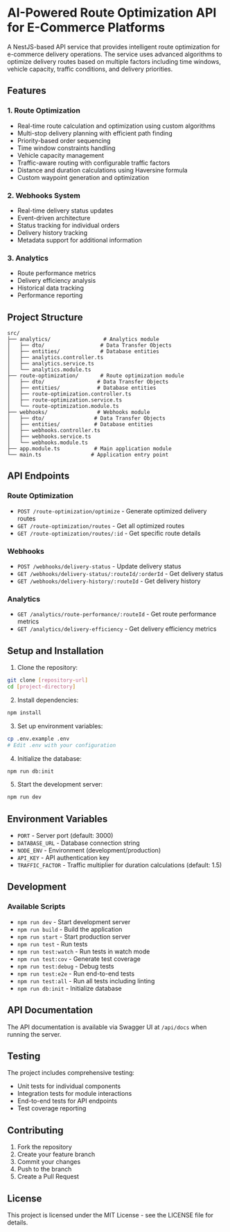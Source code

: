 # AI-Powered Route Optimization API for E-Commerce Platforms

A NestJS-based API service that provides intelligent route optimization for e-commerce delivery operations. The service uses advanced algorithms to optimize delivery routes based on multiple factors including time windows, vehicle capacity, traffic conditions, and delivery priorities.

## Features

### 1. Route Optimization
- Real-time route calculation and optimization using custom algorithms
- Multi-stop delivery planning with efficient path finding
- Priority-based order sequencing
- Time window constraints handling
- Vehicle capacity management
- Traffic-aware routing with configurable traffic factors
- Distance and duration calculations using Haversine formula
- Custom waypoint generation and optimization

### 2. Webhooks System
- Real-time delivery status updates
- Event-driven architecture
- Status tracking for individual orders
- Delivery history tracking
- Metadata support for additional information

### 3. Analytics
- Route performance metrics
- Delivery efficiency analysis
- Historical data tracking
- Performance reporting

## Project Structure

```
src/
├── analytics/                 # Analytics module
│   ├── dto/                  # Data Transfer Objects
│   ├── entities/             # Database entities
│   ├── analytics.controller.ts
│   ├── analytics.service.ts
│   └── analytics.module.ts
├── route-optimization/       # Route optimization module
│   ├── dto/                 # Data Transfer Objects
│   ├── entities/            # Database entities
│   ├── route-optimization.controller.ts
│   ├── route-optimization.service.ts
│   └── route-optimization.module.ts
├── webhooks/                # Webhooks module
│   ├── dto/                # Data Transfer Objects
│   ├── entities/           # Database entities
│   ├── webhooks.controller.ts
│   ├── webhooks.service.ts
│   └── webhooks.module.ts
├── app.module.ts           # Main application module
└── main.ts                # Application entry point
```

## API Endpoints

### Route Optimization
- `POST /route-optimization/optimize` - Generate optimized delivery routes
- `GET /route-optimization/routes` - Get all optimized routes
- `GET /route-optimization/routes/:id` - Get specific route details

### Webhooks
- `POST /webhooks/delivery-status` - Update delivery status
- `GET /webhooks/delivery-status/:routeId/:orderId` - Get delivery status
- `GET /webhooks/delivery-history/:routeId` - Get delivery history

### Analytics
- `GET /analytics/route-performance/:routeId` - Get route performance metrics
- `GET /analytics/delivery-efficiency` - Get delivery efficiency metrics

## Setup and Installation

1. Clone the repository:
```bash
git clone [repository-url]
cd [project-directory]
```

2. Install dependencies:
```bash
npm install
```

3. Set up environment variables:
```bash
cp .env.example .env
# Edit .env with your configuration
```

4. Initialize the database:
```bash
npm run db:init
```

5. Start the development server:
```bash
npm run dev
```

## Environment Variables

- `PORT` - Server port (default: 3000)
- `DATABASE_URL` - Database connection string
- `NODE_ENV` - Environment (development/production)
- `API_KEY` - API authentication key
- `TRAFFIC_FACTOR` - Traffic multiplier for duration calculations (default: 1.5)

## Development

### Available Scripts

- `npm run dev` - Start development server
- `npm run build` - Build the application
- `npm run start` - Start production server
- `npm run test` - Run tests
- `npm run test:watch` - Run tests in watch mode
- `npm run test:cov` - Generate test coverage
- `npm run test:debug` - Debug tests
- `npm run test:e2e` - Run end-to-end tests
- `npm run test:all` - Run all tests including linting
- `npm run db:init` - Initialize database

## API Documentation

The API documentation is available via Swagger UI at `/api/docs` when running the server.

## Testing

The project includes comprehensive testing:
- Unit tests for individual components
- Integration tests for module interactions
- End-to-end tests for API endpoints
- Test coverage reporting

## Contributing

1. Fork the repository
2. Create your feature branch
3. Commit your changes
4. Push to the branch
5. Create a Pull Request

## License

This project is licensed under the MIT License - see the LICENSE file for details. 